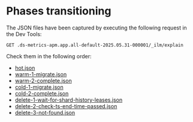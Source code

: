 # Phases transitioning

The JSON files have been captured by executing the following request in the Dev Tools:

```shell
GET .ds-metrics-apm.app.all-default-2025.05.31-000001/_ilm/explain
```

Check them in the following order:

- [hot.json](./hot.json)
- [warm-1-migrate.json](./warm-1-migrate.json)
- [warm-2-complete.json](./warm-2-complete.json)
- [cold-1-migrate.json](./cold-1-migrate.json)
- [cold-2-complete.json](./cold-2-complete.json)
- [delete-1-wait-for-shard-history-leases.json](./delete-1-wait-for-shard-history-leases.json)
- [delete-2-check-ts-end-time-passed.json](./delete-2-check-ts-end-time-passed.json)
- [delete-3-not-found.json](./delete-3-not-found.json)

